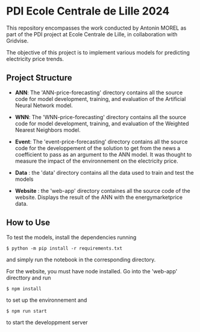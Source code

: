 # PDI Ecole Centrale de Lille 2024

This repository encompasses the work conducted by Antonin MOREL as part of the PDI project at Ecole Centrale de Lille, in collaboration with Gridvise.

The objective of this project is to implement various models for predicting electricity price trends.

## Project Structure

* __ANN__: The 'ANN-price-forecasting' directory contains all the source code for model development, training, and evaluation of the Artificial Neural Network model.

* __WNN__: The 'WNN-price-forecasting' directory contains all the source code for model development, training, and evaluation of the Weighted Nearest Neighbors model.

* __Event__: The 'event-price-forecasting' directory contains all the source code for the developpement of the solution to get from the news a coefficient to pass as an argument to the ANN model. It was thought to measure the impact of the environnement on the electricity price.

* __Data__ : the 'data' directory contains all the data used to train and test the models

* __Website__ : the 'web-app' directory containes all the source code of the website. Displays the result of the ANN with the energymarketprice data.

## How to Use

To test the models, install the dependencies running 

```
$ python -m pip install -r requirements.txt
```

and simply run the notebook in the corresponding directory.

For the website, you must have node installed. Go into the 'web-app' directtory and run

```
$ npm install
```

to set up the environnement and

```
$ npm run start
```

to start the developpment server